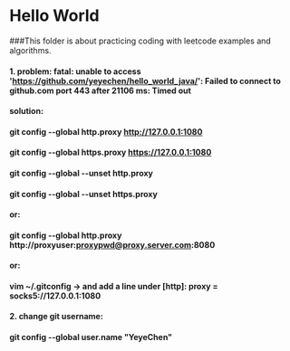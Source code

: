 # Hello World

###This folder is about practicing coding with leetcode examples and algorithms.

#### 1. problem: fatal: unable to access 'https://github.com/yeyechen/hello_world_java/': Failed to connect to github.com port 443 after 21106 ms: Timed out
#### solution: 
#### git config --global http.proxy http://127.0.0.1:1080
#### git config --global https.proxy https://127.0.0.1:1080
#### git config --global --unset http.proxy
#### git config --global --unset https.proxy
#### or:
#### git config --global http.proxy http://proxyuser:proxypwd@proxy.server.com:8080
#### or:
#### vim ~/.gitconfig -> and add a line under [http]: proxy = socks5://127.0.0.1:1080

#### 2. change git username:
#### git config --global user.name "YeyeChen"